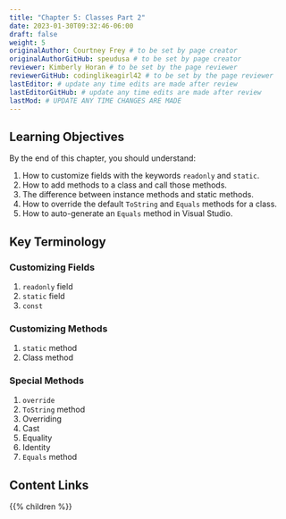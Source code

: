 ```yaml
---
title: "Chapter 5: Classes Part 2"
date: 2023-01-30T09:32:46-06:00
draft: false
weight: 5
originalAuthor: Courtney Frey # to be set by page creator
originalAuthorGitHub: speudusa # to be set by page creator
reviewer: Kimberly Horan # to be set by the page reviewer
reviewerGitHub: codinglikeagirl42 # to be set by the page reviewer
lastEditor: # update any time edits are made after review
lastEditorGitHub: # update any time edits are made after review
lastMod: # UPDATE ANY TIME CHANGES ARE MADE
---
```


## Learning Objectives  

By the end of this chapter, you should understand:

   1. How to customize fields with the keywords `readonly` and `static`.
   1. How to add methods to a class and call those methods.
   1. The difference between instance methods and static methods.
   1. How to override the default `ToString` and `Equals` methods for a class.
   1. How to auto-generate an `Equals` method in Visual Studio.

## Key Terminology
 
### Customizing Fields
1. `readonly` field
1. `static` field
1. `const`

### Customizing Methods
1. `static` method
1. Class method

### Special Methods
1. `override`
1. `ToString` method
1. Overriding
1. Cast
1. Equality
1. Identity
1. `Equals` method


## Content Links

{{% children %}}
